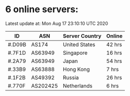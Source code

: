 # 6 online servers:

Latest update at: Mon Aug 17 23:10:10 UTC 2020

| ID | ASN | Server Country | Online |
| -- | --- | -------------- | ------ |
| #.D09B | AS174 | United States | 42 hrs |
| #.7F1D | AS63949 | Singapore | 16 hrs |
| #.2A79 | AS63949 | Japan | 54 hrs |
| #.33B9 | AS63888 | Hong Kong | 7 hrs |
| #.1F2B | AS49392 | Russia | 26 hrs |
| #.770F | AS202425 | Netherlands | 6 hrs |

